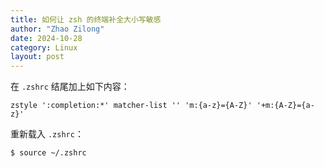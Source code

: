 ```yaml
---
title: 如何让 zsh 的终端补全大小写敏感 
author: "Zhao Zilong"
date: 2024-10-28
category: Linux
layout: post
---
```


在 `.zshrc` 结尾加上如下内容：

```text
zstyle ':completion:*' matcher-list '' 'm:{a-z}={A-Z}' '+m:{A-Z}={a-z}'
```

重新载入 `.zshrc`：

```bash
$ source ~/.zshrc
```

